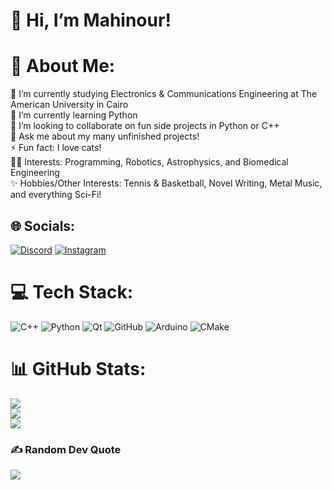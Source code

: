 # 👋 Hi, I’m Mahinour!  

# 💫 About Me:
🔭 I’m currently studying Electronics & Communications Engineering at The American University in Cairo<br>🌱 I’m currently learning Python<br>👯 I’m looking to collaborate on fun side projects in Python or C++<br>💬 Ask me about my many unfinished projects!<br>⚡ Fun fact: I love cats!<br>👩‍💻 Interests: Programming, Robotics, Astrophysics, and Biomedical Engineering<br>✨ Hobbies/Other Interests: Tennis & Basketball, Novel Writing, Metal Music, and everything Sci-Fi!


## 🌐 Socials:
[![Discord](https://img.shields.io/badge/Discord-%237289DA.svg?logo=discord&logoColor=white)](https://discord.gg/Jelango) [![Instagram](https://img.shields.io/badge/Instagram-%23E4405F.svg?logo=Instagram&logoColor=white)](https://instagram.com/mahinourr) 

# 💻 Tech Stack:
![C++](https://img.shields.io/badge/c++-%2300599C.svg?style=for-the-badge&logo=c%2B%2B&logoColor=white) ![Python](https://img.shields.io/badge/python-3670A0?style=for-the-badge&logo=python&logoColor=ffdd54) ![Qt](https://img.shields.io/badge/Qt-%23217346.svg?style=for-the-badge&logo=Qt&logoColor=white) ![GitHub](https://img.shields.io/badge/github-%23121011.svg?style=for-the-badge&logo=github&logoColor=white) ![Arduino](https://img.shields.io/badge/-Arduino-00979D?style=for-the-badge&logo=Arduino&logoColor=white) ![CMake](https://img.shields.io/badge/CMake-%23008FBA.svg?style=for-the-badge&logo=cmake&logoColor=white)
# 📊 GitHub Stats:
![](https://github-readme-stats.vercel.app/api?username=MahinourAbdelgawad&theme=calm_pink&hide_border=false&include_all_commits=true&count_private=true)<br/>
![](https://github-readme-streak-stats.herokuapp.com/?user=MahinourAbdelgawad&theme=calm_pink&hide_border=false)<br/>
![](https://github-readme-stats.vercel.app/api/top-langs/?username=MahinourAbdelgawad&theme=calm_pink&hide_border=false&include_all_commits=true&count_private=true&layout=compact)

### ✍️ Random Dev Quote
![](https://quotes-github-readme.vercel.app/api?type=horizontal&theme=radical)

